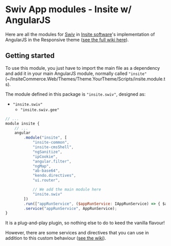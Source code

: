 # Swiv App modules - Insite w/ AngularJS
Here are all the modules for [Swiv](https://github.com/absolunet/swiv) in [Insite software](https://www.insitesoft.com/)'s implementation of AngularJS in the Responsive theme ([see the full wiki here](wiki)).


## Getting started

To use this module, you just have to import the main file as a dependency and add it in your main AngularJS module, normally called `"insite"` (~/InsiteCommerce.Web/Themes/Theme.YourTheme/Scripts/insite.module.ts).

The module defined in this package is `"insite.swiv"`, designed as:

- `"insite.swiv"`
    - `"insite.swiv.gee"`


```javascript
// ...
module insite {
    // ...
    angular
        .module("insite", [
            "insite-common",
            "insite-cmsShell",
            "ngSanitize",
            "ipCookie",
            "angular.filter",
            "ngMap",
            "ab-base64",
            "kendo.directives",
            "ui.router",

            // We add the main module here
            "insite.swiv"
        ])
        .run(["appRunService", ($appRunService: IAppRunService) => { $appRunService.run(); }])
        .service("appRunService", AppRunService);
}

```

It is a plug-and-play plugin, so nothing else to do to keed the vanilla flavour!

However, there are some services and directives that you can use in addition to this custom behaviour ([see the wiki](wiki)).
